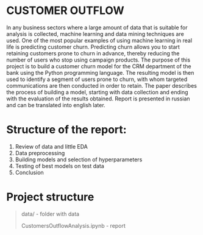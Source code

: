 # CUSTOMER OUTFLOW

In any business sectors where a large amount of data that is suitable for analysis is collected, machine learning and data mining techniques are used. One of the most popular examples of using machine learning in real life is predicting customer churn. Predicting churn allows you to start retaining customers prone to churn in advance, thereby reducing the number of users who stop using campaign products. The purpose of this project is to build a customer churn model for the CRM department of the bank using the Python programming language. The resulting model is then used to identify a segment of users prone to churn, with whom targeted communications are then conducted in order to retain. The paper describes the process of building a model, starting with data collection and ending with the evaluation of the results obtained. Report is presented in russian and can be translated into english later.

# Structure of the report:

1. Review of data and little EDA
2. Data preprocessing
3. Building models and selection of hyperparameters
4. Testing of best models on test data
5. Conclusion

# Project structure

>data/    -    folder with data
>
>CustomersOutflowAnalysis.ipynb   -    report
